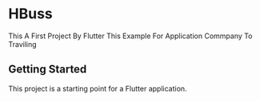 # HBuss

This A First Project By Flutter This Example For  Application Commpany To Traviling

## Getting Started

This project is a starting point for a Flutter application.


